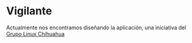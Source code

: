 Vigilante
=========

Actualmente nos encontramos diseñando la aplicación, una iniciativa del [Grupo Linux Chihuahua](http://gluch.org.mx)
